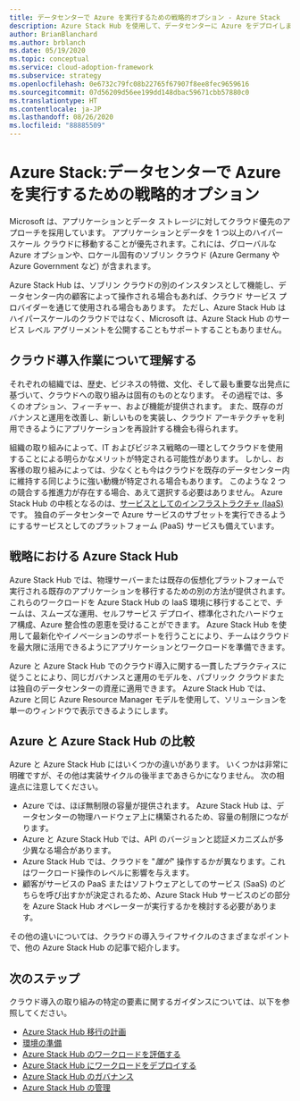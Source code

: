```yaml
---
title: データセンターで Azure を実行するための戦略的オプション - Azure Stack
description: Azure Stack Hub を使用して、データセンターに Azure をデプロイします。
author: BrianBlanchard
ms.author: brblanch
ms.date: 05/19/2020
ms.topic: conceptual
ms.service: cloud-adoption-framework
ms.subservice: strategy
ms.openlocfilehash: 0e6732c79fc08b22765f67907f8ee8fec9659616
ms.sourcegitcommit: 07d56209d56ee199dd148dbac59671cbb57880c0
ms.translationtype: HT
ms.contentlocale: ja-JP
ms.lasthandoff: 08/26/2020
ms.locfileid: "88885509"
---
```

# <a name="azure-stack-a-strategic-option-for-running-azure-in-your-datacenter"></a>Azure Stack:データセンターで Azure を実行するための戦略的オプション

Microsoft は、アプリケーションとデータ ストレージに対してクラウド優先のアプローチを採用しています。 アプリケーションとデータを 1 つ以上のハイパースケール クラウドに移動することが優先されます。これには、グローバルな Azure オプションや、ロケール固有のソブリン クラウド (Azure Germany や Azure Government など) が含まれます。

Azure Stack Hub は、ソブリン クラウドの別のインスタンスとして機能し、データセンター内の顧客によって操作される場合もあれば、クラウド サービス プロバイダーを通じて使用される場合もあります。 ただし、Azure Stack Hub はハイパースケールのクラウドではなく、Microsoft は、Azure Stack Hub のサービス レベル アグリーメントを公開することもサポートすることもありません。

## <a name="understand-your-cloud-journey"></a>クラウド導入作業について理解する

それぞれの組織では、歴史、ビジネスの特徴、文化、そして最も重要な出発点に基づいて、クラウドへの取り組みは固有のものとなります。 その過程では、多くのオプション、フィーチャー、および機能が提供されます。 また、既存のガバナンスと運用を改善し、新しいものを実装し、クラウド アーキテクチャを利用できるようにアプリケーションを再設計する機会も得られます。

組織の取り組みによって、IT およびビジネス戦略の一環としてクラウドを使用することによる明らかなメリットが特定される可能性があります。 しかし、お客様の取り組みによっては、少なくとも今はクラウドを既存のデータセンター内に維持する同じように強い動機が特定される場合もあります。 このような 2 つの競合する推進力が存在する場合、あえて選択する必要はありません。 Azure Stack Hub の中核となるのは、[サービスとしてのインフラストラクチャ (IaaS)](https://azure.microsoft.com/blog/azure-stack-iaas-part-one) です。 独自のデータセンターで Azure サービスのサブセットを実行できるようにするサービスとしてのプラットフォーム (PaaS) サービスも備えています。

## <a name="azure-stack-hub-in-your-strategy"></a>戦略における Azure Stack Hub

Azure Stack Hub では、物理サーバーまたは既存の仮想化プラットフォームで実行される既存のアプリケーションを移行するための別の方法が提供されます。 これらのワークロードを Azure Stack Hub の IaaS 環境に移行することで、チームは、スムーズな運用、セルフサービス デプロイ、標準化されたハードウェア構成、Azure 整合性の恩恵を受けることができます。 Azure Stack Hub を使用して最新化やイノベーションのサポートを行うことにより、チームはクラウドを最大限に活用できるようにアプリケーションとワークロードを準備できます。

Azure と Azure Stack Hub でのクラウド導入に関する一貫したプラクティスに従うことにより、同じガバナンスと運用のモデルを、パブリック クラウドまたは独自のデータセンターの資産に適用できます。 Azure Stack Hub では、Azure と同じ Azure Resource Manager モデルを使用して、ソリューションを単一のウィンドウで表示できるようにします。

## <a name="compare-azure-with-azure-stack-hub"></a>Azure と Azure Stack Hub の比較

Azure と Azure Stack Hub にはいくつかの違いがあります。 いくつかは非常に明確ですが、その他は実装サイクルの後半まであきらかになりません。 次の相違点に注意してください。

- Azure では、ほぼ無制限の容量が提供されます。 Azure Stack Hub は、データセンターの物理ハードウェア上に構築されるため、容量の制限につながります。
- Azure と Azure Stack Hub では、API のバージョンと認証メカニズムが多少異なる場合があります。
- Azure Stack Hub では、クラウドを "*誰が*" 操作するかが異なります。これはワークロード操作のレベルに影響を与えます。
- 顧客がサービスの PaaS またはソフトウェアとしてのサービス (SaaS) のどちらを呼び出すかが決定されるため、Azure Stack Hub サービスのどの部分を Azure Stack Hub オペレーターが実行するかを検討する必要があります。

その他の違いについては、クラウドの導入ライフサイクルのさまざまなポイントで、他の Azure Stack Hub の記事で紹介します。

## <a name="next-steps"></a>次のステップ

クラウド導入の取り組みの特定の要素に関するガイダンスについては、以下を参照してください。

- [Azure Stack Hub 移行の計画](./plan.md)
- [環境の準備](./ready.md)
- [Azure Stack Hub のワークロードを評価する](./migrate-assess.md)
- [Azure Stack Hub にワークロードをデプロイする](./migrate-deploy.md)
- [Azure Stack Hub のガバナンス](./govern.md)
- [Azure Stack Hub の管理](./manage.md)
